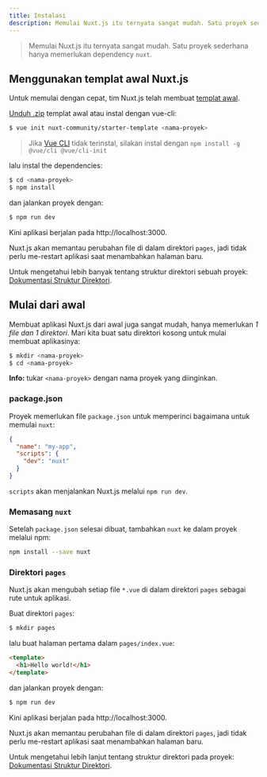 ```yaml
---
title: Instalasi
description: Memulai Nuxt.js itu ternyata sangat mudah. Satu proyek sederhana hanya memerlukan dependency `nuxt`
---
```


> Memulai Nuxt.js itu ternyata sangat mudah. Satu proyek sederhana hanya memerlukan dependency `nuxt`.

## Menggunakan templat awal Nuxt.js

Untuk memulai dengan cepat, tim Nuxt.js telah membuat [templat awal](https://github.com/nuxt-community/starter-template).

[Unduh .zip](https://github.com/nuxt-community/starter-template/archive/master.zip) templat awal atau instal dengan vue-cli:

```bash
$ vue init nuxt-community/starter-template <nama-proyek>
```

> Jika [Vue CLI](https://github.com/vuejs/vue-cli) tidak terinstal, silakan instal dengan `npm install -g @vue/cli @vue/cli-init`

lalu instal the dependencies:

```bash
$ cd <nama-proyek>
$ npm install
```

dan jalankan proyek dengan:

```bash
$ npm run dev
```

Kini aplikasi berjalan pada http://localhost:3000.

<div class="Alert">

Nuxt.js akan memantau perubahan file di dalam direktori <code>pages</code>, jadi tidak perlu me-restart aplikasi saat menambahkan halaman baru.

</div>

Untuk mengetahui lebih banyak tentang struktur direktori sebuah proyek: [Dokumentasi Struktur Direktori](/guide/directory-structure).

## Mulai dari awal

Membuat aplikasi Nuxt.js dari awal juga sangat mudah, hanya memerlukan *1 file dan 1 direktori*. Mari kita buat satu direktori kosong untuk mulai membuat aplikasinya:

```bash
$ mkdir <nama-proyek>
$ cd <nama-proyek>
```

<div class="Alert Alert--nuxt-green">

<b>Info:</b> tukar <code>&lt;nama-proyek&gt;</nom-du-projet></code> dengan nama proyek yang diinginkan.

</div>

### package.json

Proyek memerlukan file `package.json` untuk memperinci bagaimana untuk memulai `nuxt`:

```json
{
  "name": "my-app",
  "scripts": {
    "dev": "nuxt"
  }
}
```

`scripts` akan menjalankan Nuxt.js melalui `npm run dev`.

### Memasang `nuxt`

Setelah `package.json` selesai dibuat, tambahkan `nuxt` ke dalam proyek melalui npm:

```bash
npm install --save nuxt
```

### Direktori `pages`

Nuxt.js akan mengubah setiap file `*.vue` di dalam direktori `pages` sebagai rute untuk aplikasi.

Buat direktori `pages`:

```bash
$ mkdir pages
```

lalu buat halaman pertama dalam `pages/index.vue`:

```html
<template>
  <h1>Hello world!</h1>
</template>
```

dan jalankan proyek dengan:

```bash
$ npm run dev
```

Kini aplikasi berjalan pada http://localhost:3000.

<div class="Alert">

Nuxt.js akan memantau perubahan file di dalam direktori <code>pages</code>, jadi tidak perlu me-restart aplikasi saat menambahkan halaman baru.

</div>

Untuk mengetahui lebih lanjut tentang struktur direktori pada proyek: [Dokumentasi Struktur Direktori](/guide/directory-structure).

